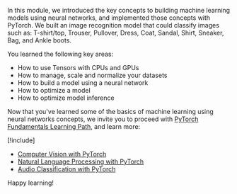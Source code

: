 In this module, we introduced the key concepts to building machine learning models using neural networks, and implemented those concepts with PyTorch. We built an image recognition model that could classify images such as: T-shirt/top, Trouser, Pullover, Dress, Coat, Sandal, Shirt, Sneaker, Bag, and Ankle boots.

You learned the following key areas:

- How to use Tensors with CPUs and GPUs
- How to manage, scale and normalize your datasets
- How to build a model using a neural network
- How to optimize a model
- How to optimize model inference

Now that you've learned some of the basics of machine learning using neural networks concepts, we invite you to proceed with [PyTorch Fundamentals Learning Path](/training/paths/pytorch-fundamentals), and learn more:

[!include[](../../../includes/open-link-in-new-tab-note.md)]

- [Computer Vision with PyTorch](/training/modules/intro-computer-vision-pytorch)
- [Natural Language Processing with PyTorch](/training/modules/intro-natural-language-processing-pytorch)
- [Audio Classification with PyTorch](/training/modules/intro-audio-classification-pytorch)

Happy learning!
